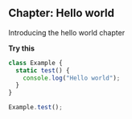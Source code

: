 ## Chapter: Hello world
Introducing the hello world chapter


**Try this**

```javascript
class Example {
  static test() {
    console.log("Hello world");
  }
}

Example.test();
```
